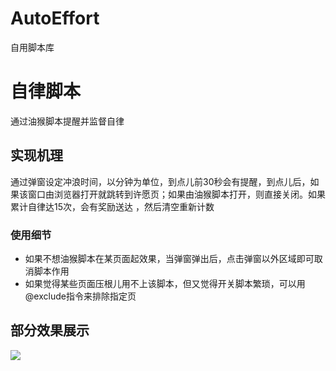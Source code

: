 # AutoEffort
自用脚本库

# 自律脚本

通过油猴脚本提醒并监督自律

## 实现机理

通过弹窗设定冲浪时间，以分钟为单位，到点儿前30秒会有提醒，到点儿后，如果该窗口由浏览器打开就跳转到许愿页；如果由油猴脚本打开，则直接关闭。如果累计自律达15次，会有奖励送达
，然后清空重新计数

### 使用细节

- 如果不想油猴脚本在某页面起效果，当弹窗弹出后，点击弹窗以外区域即可取消脚本作用
- 如果觉得某些页面压根儿用不上该脚本，但又觉得开关脚本繁琐，可以用@exclude指令来排除指定页

## 部分效果展示

![](https://mk-image-article.oss-cn-hangzhou.aliyuncs.com/img/zy_year.jpg)
